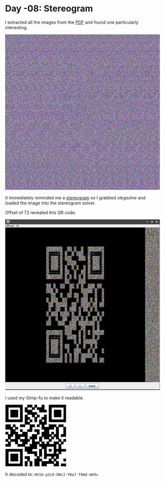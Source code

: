 # Day -08: Stereogram

I extracted all the images from the [PDF](../day-10/files/ZOoxjUSe1OVB7OPoVrsX.pdf) and found one particularly interesting.

![noise.png](files/noise.png "noisy image")

It immediately reminded me a [stereogram](https://en.wikipedia.org/wiki/Autostereogram) so I grabbed *stegsolve* and loaded the image into the stereogram solver.

Offset of 72 revealed this QR code.

![noise-stereogram.png](files/noise-stereogram.png "noisy image stereogram")

I used my Gimp-fu to make it readable.

![noise-qrcode.png](files/noise-qrcode.png "noisy image QR code")

It decoded to: `HV18-p2LK-DNcI-YKw7-T9Ad-mH3v`
